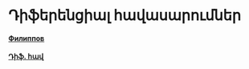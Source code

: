 # Դիֆերենցիալ հավասարումներ

#### [Филиппов](http://xn--e1avkt.xn--p1ai/%D0%BC%D0%B0%D1%82%D0%B5%D0%BC%D0%B0%D1%82%D0%B8%D0%BA%D0%B0/%D0%A4%D0%B8%D0%BB%D0%B8%D0%BF%D0%BF%D0%BE%D0%B2/)

#### [Դիֆ. հավ](http://mathprofi.ru/differencialnye_uravnenija_primery_reshenii.html)
